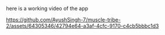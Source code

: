 here is a working video of the app





https://github.com/AyushSingh-7/muscle-tribe-2/assets/64305346/42794e64-a3af-4cfc-9170-c4cb5bbbc1d3




